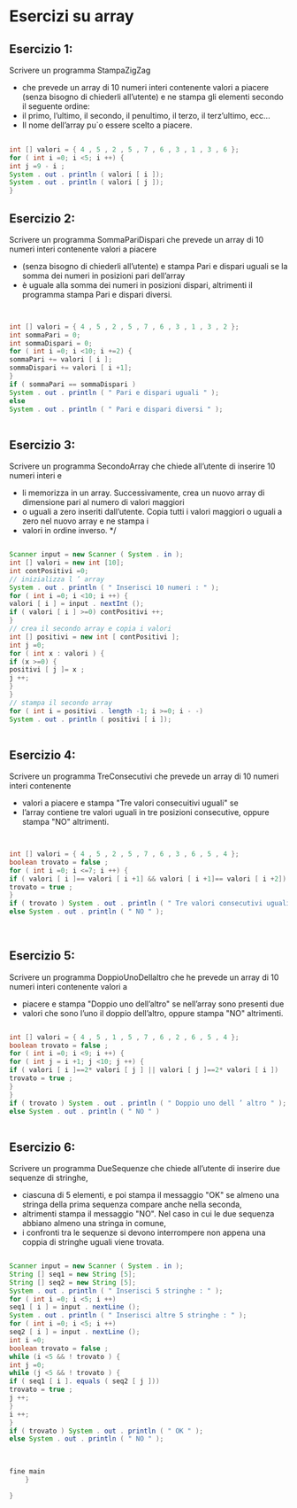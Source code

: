 # Esercizi su array

## Esercizio 1: 
Scrivere un programma StampaZigZag 
* che prevede un array di 10 numeri interi contenente valori a piacere
		(senza bisogno di chiederli all’utente) e ne stampa gli elementi secondo il seguente ordine: 
* il primo, l’ultimo, il secondo, il penultimo, il terzo, il terz’ultimo, ecc... 
* Il nome dell’array pu`o essere scelto a piacere. 
```java
				 
int [] valori = { 4 , 5 , 2 , 5 , 7 , 6 , 3 , 1 , 3 , 6 };
for ( int i =0; i <5; i ++) {
int j =9 - i ;
System . out . println ( valori [ i ]);
System . out . println ( valori [ j ]);
}


```

## Esercizio 2: 
Scrivere un programma SommaPariDispari che prevede un array di 10 numeri interi contenente valori a piacere 
* (senza bisogno di chiederli all’utente) e stampa Pari e dispari uguali se la somma dei numeri in posizioni pari dell’array 
* è uguale alla somma dei numeri in posizioni dispari, altrimenti il programma stampa Pari e dispari diversi. 

```java

		
int [] valori = { 4 , 5 , 2 , 5 , 7 , 6 , 3 , 1 , 3 , 2 };
int sommaPari = 0;
int sommaDispari = 0;
for ( int i =0; i <10; i +=2) {
sommaPari += valori [ i ];
sommaDispari += valori [ i +1];
}
if ( sommaPari == sommaDispari )
System . out . println ( " Pari e dispari uguali " );
else
System . out . println ( " Pari e dispari diversi " );
		
```

## Esercizio 3: 
Scrivere un programma SecondoArray che chiede all’utente di inserire 10 numeri interi e 
* li memorizza in un array. Successivamente, crea un nuovo array di dimensione pari al numero di valori maggiori 
* o uguali a zero inseriti dall’utente. Copia tutti i valori maggiori o uguali a zero nel nuovo array e ne stampa i 
* valori in ordine inverso.
*/
```java

Scanner input = new Scanner ( System . in );
int [] valori = new int [10];
int contPositivi =0;
// inizializza l ’ array
System . out . println ( " Inserisci 10 numeri : " );
for ( int i =0; i <10; i ++) {
valori [ i ] = input . nextInt ();
if ( valori [ i ] >=0) contPositivi ++;
}
// crea il secondo array e copia i valori
int [] positivi = new int [ contPositivi ];
int j =0;
for ( int x : valori ) {
if (x >=0) {
positivi [ j ]= x ;
j ++;
}
}
// stampa il secondo array
for ( int i = positivi . length -1; i >=0; i - -)
System . out . println ( positivi [ i ]);
		
``` 

## Esercizio 4: 
Scrivere un programma TreConsecutivi che prevede un array di 10 numeri interi contenente
* valori a piacere e stampa "Tre valori consecuitivi uguali" se 
* l’array contiene tre valori uguali in tre posizioni consecutive, oppure stampa "NO" altrimenti. 

```java

		
int [] valori = { 4 , 5 , 2 , 5 , 7 , 6 , 3 , 6 , 5 , 4 };
boolean trovato = false ;
for ( int i =0; i <=7; i ++) {
if ( valori [ i ]== valori [ i +1] && valori [ i +1]== valori [ i +2])
trovato = true ;
}
if ( trovato ) System . out . println ( " Tre valori consecutivi uguali " );
else System . out . println ( " NO " );
		
		
```
## Esercizio 5: 
Scrivere un programma DoppioUnoDellaltro che he prevede un array di 10 numeri interi contenente valori a 
* piacere e stampa "Doppio uno dell’altro" se nell’array sono presenti due 
* valori che sono l’uno il doppio dell’altro, oppure stampa "NO" altrimenti. 

```java

int [] valori = { 4 , 5 , 1 , 5 , 7 , 6 , 2 , 6 , 5 , 4 };
boolean trovato = false ;
for ( int i =0; i <9; i ++) {
for ( int j = i +1; j <10; j ++) {
if ( valori [ i ]==2* valori [ j ] || valori [ j ]==2* valori [ i ])
trovato = true ;
}
}
if ( trovato ) System . out . println ( " Doppio uno dell ’ altro " );
else System . out . println ( " NO " )
		
```

## Esercizio 6: 
Scrivere un programma DueSequenze che chiede all’utente di inserire due sequenze di stringhe, 
* ciascuna di 5 elementi, e poi stampa il messaggio "OK" se almeno una stringa della prima sequenza compare anche nella seconda, 
* altrimenti stampa il messaggio "NO". Nel caso in cui le due sequenza abbiano almeno una stringa in comune, 
* i confronti tra le sequenze si devono interrompere non appena una coppia di stringhe uguali viene trovata.
```java

Scanner input = new Scanner ( System . in );
String [] seq1 = new String [5];
String [] seq2 = new String [5];
System . out . println ( " Inserisci 5 stringhe : " );
for ( int i =0; i <5; i ++)
seq1 [ i ] = input . nextLine ();
System . out . println ( " Inserisci altre 5 stringhe : " );
for ( int i =0; i <5; i ++)
seq2 [ i ] = input . nextLine ();
int i =0;
boolean trovato = false ;
while (i <5 && ! trovato ) {
int j =0;
while (j <5 && ! trovato ) {
if ( seq1 [ i ]. equals ( seq2 [ j ]))
trovato = true ;
j ++;
}
i ++;
}
if ( trovato ) System . out . println ( " OK " );
else System . out . println ( " NO " );

	
		
fine main
	}

}
```